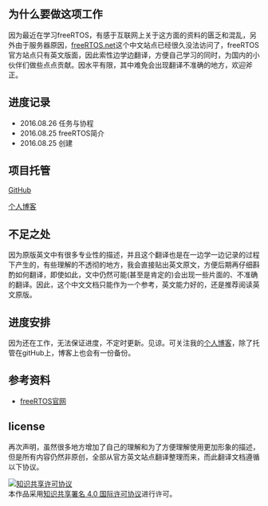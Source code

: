## 为什么要做这项工作
因为最近在学习freeRTOS，有感于互联网上关于这方面的资料的匮乏和混乱，另外由于服务器原因，[freeRTOS.net]()这个中文站点已经很久没法访问了，freeRTOS官方站点只有英文版面，因此索性边学边翻译，方便自己学习的同时，为国内的小伙伴们做些点点贡献。因水平有限，其中难免会出现翻译不准确的地方，欢迎斧正。

## 进度记录

- 2016.08.26 任务与协程
- 2016.08.25 freeRTOS简介
- 2016.08.25 创建


## 项目托管
[GitHub](https://github.com/tangguocheng/freeRTOS_Document)

[个人博客](http://www.xn--4gqa63c686ta68iba.ren/)

## 不足之处
因为原版英文中有很多专业性的描述，并且这个翻译也是在一边学一边记录的过程下产生的，有些理解的不透彻的地方，我会直接贴出英文原文，方便后期再仔细斟酌如何翻译，即使如此，文中仍然可能(甚至是肯定的)会出现一些片面的、不准确的翻译。因此，这个中文文档只能作为一个参考，英文能力好的，还是推荐阅读英文原版。

## 进度安排
因为还在工作，无法保证进度，不定时更新。见谅。可关注我的[个人博客](www.xn--4gqa63c686ta68iba.ren)，除了托管在gitHub上，博客上也会有一份备份。

## 参考资料
- [freeRTOS官网](wwww.freertos.org)

## license
再次声明，虽然很多地方增加了自己的理解和为了方便理解使用更加形象的描述，但是所有内容仍然非原创，全部从官方英文站点翻译整理而来，而此翻译文档遵循以下协议。

<a rel="license" href="http://creativecommons.org/licenses/by/4.0/"><img alt="知识共享许可协议" style="border-width:0" src="https://i.creativecommons.org/l/by/4.0/80x15.png" /></a><br />本作品采用<a rel="license" href="http://creativecommons.org/licenses/by/4.0/">知识共享署名 4.0 国际许可协议</a>进行许可。

